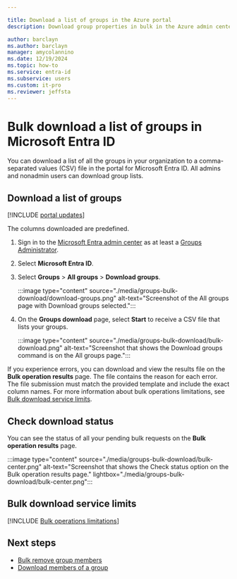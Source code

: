 ```yaml
---

title: Download a list of groups in the Azure portal
description: Download group properties in bulk in the Azure admin center in Microsoft Entra ID.

author: barclayn
ms.author: barclayn
manager: amycolannino
ms.date: 12/19/2024
ms.topic: how-to
ms.service: entra-id
ms.subservice: users
ms.custom: it-pro
ms.reviewer: jeffsta
---
```


# Bulk download a list of groups in Microsoft Entra ID

You can download a list of all the groups in your organization to a comma-separated values (CSV) file in the portal for Microsoft Entra ID. All admins and nonadmin users can download group lists.

## Download a list of groups

[!INCLUDE [portal updates](~/includes/portal-update.md)]

The columns downloaded are predefined.

1. Sign in to the [Microsoft Entra admin center](https://entra.microsoft.com) as at least a [Groups Administrator](~/identity/role-based-access-control/permissions-reference.md#groups-administrator).
1. Select **Microsoft Entra ID**.
1. Select **Groups** > **All groups** > **Download groups**.

      :::image type="content" source="./media/groups-bulk-download/download-groups.png" alt-text="Screenshot of the All groups page with Download groups selected.":::

1. On the **Groups download** page, select **Start** to receive a CSV file that lists your groups.

   :::image type="content" source="./media/groups-bulk-download/bulk-download.png" alt-text="Screenshot that shows the Download groups command is on the All groups page.":::

If you experience errors, you can download and view the results file on the **Bulk operation results** page. The file contains the reason for each error. The file submission must match the provided template and include the exact column names. For more information about bulk operations limitations, see [Bulk download service limits](#bulk-download-service-limits).

## Check download status

You can see the status of all your pending bulk requests on the **Bulk operation results** page.

:::image type="content" source="./media/groups-bulk-download/bulk-center.png" alt-text="Screenshot that shows the Check status option on the Bulk operation results page." lightbox="./media/groups-bulk-download/bulk-center.png":::

## Bulk download service limits

[!INCLUDE [Bulk operations limitations](~/includes/bulk-operations-limitations.md)]

## Next steps

- [Bulk remove group members](groups-bulk-remove-members.md)
- [Download members of a group](groups-bulk-download-members.md)

